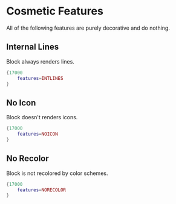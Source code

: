 # Cosmetic Features
All of the following features are purely decorative and do nothing.
## Internal Lines
Block always renders lines.
```lua
{17000
    features=INTLINES
}
```
## No Icon
Block doesn't renders icons.
```lua
{17000
    features=NOICON
}
```
## No Recolor
Block is not recolored by color schemes.
```lua
{17000
    features=NORECOLOR
}
```